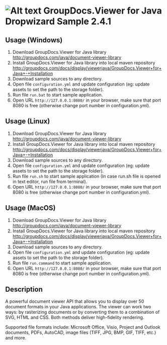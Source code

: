 ![Alt text](https://media.licdn.com/media/p/7/005/059/258/39b2da3.png "Optional title")
GroupDocs.Viewer for Java <br> Dropwizard Sample 2.4.1
===================================================

Usage (Windows)
---------------
1. Download GroupDocs.Viewer for Java library http://groupdocs.com/java/document-viewer-library
2. Install GroupDocs.Viewer for Java library into local maven repository http://groupdocs.com/docs/display/viewerjava/GroupDocs.Viewer+for+Java+-+Installation
3. Download sample sources to any directory.
4. Open file `configuration.yml` and update configuration (eg: update assets to set the path to the storage folder).
5. Run file `run.bat` to start sample application.
6. Open URL `http://127.0.0.1:8080/` in your browser, make sure that port 8080 is free (otherwise change port number in configuration.yml).

Usage (Linux)
---------------
1. Download GroupDocs.Viewer for Java library http://groupdocs.com/java/document-viewer-library
2. Install GroupDocs.Viewer for Java library into local maven repository http://groupdocs.com/docs/display/viewerjava/GroupDocs.Viewer+for+Java+-+Installation
3. Download sample sources to any directory.
4. Open file `configuration.yml` and update configuration (eg: update assets to set the path to the storage folder).
5. Run file `run.sh` to start sample application (In case run.sh file is opened in text editor, run file from terminal).
6. Open URL `http://127.0.0.1:8080/` in your browser, make sure that port 8080 is free (otherwise change port number in configuration.yml).

Usage (MacOS)
---------------
1. Download GroupDocs.Viewer for Java library http://groupdocs.com/java/document-viewer-library
2. Install GroupDocs.Viewer for Java library into local maven repository http://groupdocs.com/docs/display/viewerjava/GroupDocs.Viewer+for+Java+-+Installation
3. Download sample sources to any directory.
4. Open file `configuration.yml` and update configuration (eg: update assets to set the path to the storage folder).
5. Run file `run.command` to start sample application.
6. Open URL `http://127.0.0.1:8080/` in your browser, make sure that port 8080 is free (otherwise change port number in configuration.yml).

Description
---------------
A powerful document viewer API that allows you to display over 50 document formats in your Java applications. The viewer can work two ways: by rasterizing documents or by converting them to a combination of SVG, HTML and CSS. Both methods deliver high-fidelity rendering.

Supported file formats include: Microsoft Office, Visio, Project and Outlook documents, PDFs, AutoCAD, image files (TIFF, JPG, BMP, GIF, TIFF, etc.) and more.